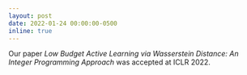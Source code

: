 ```yaml
---
layout: post
date: 2022-01-24 00:00:00-0500
inline: true
---
```


Our paper _Low Budget Active Learning via Wasserstein Distance: An Integer Programming Approach_ was accepted at ICLR 2022.

